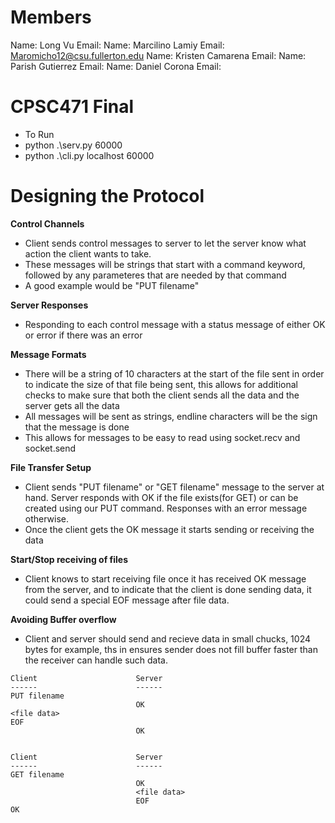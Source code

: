 # Members

Name: Long Vu
Email:
Name: Marcilino Lamiy
Email: Maromicho12@csu.fullerton.edu
Name: Kristen Camarena
Email: 
Name: Parish Gutierrez
Email: 
Name: Daniel Corona
Email: 

# CPSC471 Final

* To Run 
* python .\serv.py 60000
* python .\cli.py localhost 60000

# Designing the Protocol
**Control Channels**
* Client sends control messages to server to let the server know what action the client wants to take.
* These messages will be strings that start with a command keyword, followed by any parameteres that are needed by that command
* A good example would be "PUT filename"

**Server Responses**
* Responding to each control message with a status message of either OK or error if there was an error

**Message Formats**
* There will be a string of 10 characters at the start of the file sent in order to indicate the size of that file being sent, this allows for additional checks to make sure that both the client sends all the data and the server gets all the data
* All messages will be sent as strings, endline characters will be the sign that the message is done
* This allows for messages to be easy to read using socket.recv and socket.send

**File Transfer Setup**
* Client sends "PUT filename" or "GET filename" message to the server at hand. Server responds with OK if the file exists(for GET) or can be created using our PUT command. Responses with an error message otherwise. 
* Once the client gets the OK message it starts sending or receiving the data

**Start/Stop receiving of files**
* Client knows to start receiving file once it has received OK message from the server, and to indicate that the client is done sending data, it could send a special EOF message after file data.

**Avoiding Buffer overflow**
* Client and server should send and recieve data in small chucks, 1024 bytes for example, ths in ensures sender does not fill buffer faster than the receiver can handle such data.

```
Client                      Server
------                      ------
PUT filename
                            OK
<file data>
EOF
                            OK


Client                      Server
------                      ------
GET filename
                            OK
                            <file data>
                            EOF
OK       
```